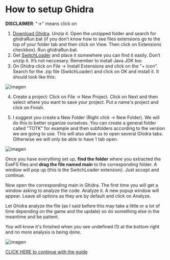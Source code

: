 # How to setup Ghidra

**DISCLAIMER**: "->" means click on

1.	[Download Ghidra](https://github.com/NationalSecurityAgency/ghidra/releases). Unzip it. Open the unzipped folder and search for ghidraRun.bat (if you don’t know how to see files extensions go to the top of your folder tab and then click on View. Then click on Extensions checkbox). Run ghidraRun.bat.
2.	Get [SwitchLoader](https://github.com/StevensND/Ghidra-Switch-Loader/releases) and place it somewhere you can find it easily. Don’t unzip it. It’s not neccesary. Remember to install Java JDK too.
3.	On Ghidra click on File -> Install Extensions and click on the "+ icon". Search for the .zip file (SwitchLoader) and click on OK and install it. It should look like this:

![imagen](https://github.com/StevensND/ghidra-port-mods-guide/assets/45856578/638c81b0-47e0-4ec2-816a-cb542af1d6a1)

4.	Create a project: Click on File -> New Project. Click on Next and then select where you want to save your project. Put a name's project and click on Finish.
   
5.	I suggest you create a New Folder (Right click -> New Folder). We will do this to better organize ourselves. You can create a general folder called "TOTK" for example and then subfolders according to the version we are going to use. This will also allow us to open several Ghidra tabs. Otherwise we will only be able to have 1 tab open.

![imagen](https://github.com/StevensND/ghidra-port-mods-guide/assets/45856578/1027f03c-5ba7-4a31-b674-ab4885b50312)

Once you have everything set up, **find the folder** where you extracted the ExeFS files and **drag the file named main** to the corresponding folder. A window will pop up (this is the SwitchLoader extension). Just accept and continue.

Now open the corresponding main in Ghidra. The first time you will get a window asking to analyze the code. Analyze it. A new popup window will appear. Leave all options as they are by default and click on Analyze.

Let Ghidra analyze the file (as I said before this may take a little or a lot of time depending on the game and the update) so do something else in the meantime and be patient. 

You will know it's finished when you see undefined (1) at the bottom right and no more analysis is being done.

![imagen](https://github.com/StevensND/ghidra-port-mods-guide/assets/45856578/835528ef-9f44-41bf-b9ed-8deac585c6a8)

[CLICK HERE to continue with the guide](https://github.com/StevensND/ghidra-port-mods-guide/blob/main/GhidraSteps.md)
